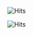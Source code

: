 ![Hits](https://hits.sh/github.com/markasibervteam/markasibervteam.svg?style=flat&label=Profile%20Views&color=000000)

![Hits](https://hits.sh/github.com/markasibervteam/markasibervteam.svg?style=social&label=Profile%20Views)